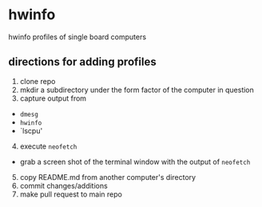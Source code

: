 # hwinfo
hwinfo profiles of single board computers

## directions for adding profiles

1. clone repo
2. mkdir a subdirectory under the form factor of the computer in question
3. capture output from
  + `dmesg`
  + `hwinfo`
  + `lscpu'
4. execute `neofetch`
  * grab a screen shot of the terminal window with the output of `neofetch`
5. copy README.md from another computer's directory
6. commit changes/additions
7. make pull request to main repo
